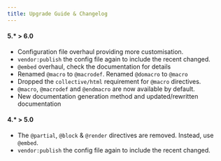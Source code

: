 ```yaml
---
title: Upgrade Guide & Changelog
---
```


#### 5.* > 6.0
-  Configuration file overhaul providing more customisation.
- `vendor:publish` the config file again to include the recent changed.
- `@embed` overhaul, check the documentation for details
- Renamed `@macro` to `@macrodef`. Renamed `@domacro` to `@macro`
- Dropped the `collective/html` requirement for `@macro` directives. 
- `@macro`, `@macrodef` and `@endmacro` are now available by default.
- New documentation generation method and updated/rewritten documentation


#### 4.* > 5.0
- The `@partial`, `@block` & `@render` directives are removed. Instead, use `@embed`.
- `vendor:publish` the config file again to include the recent changed.

